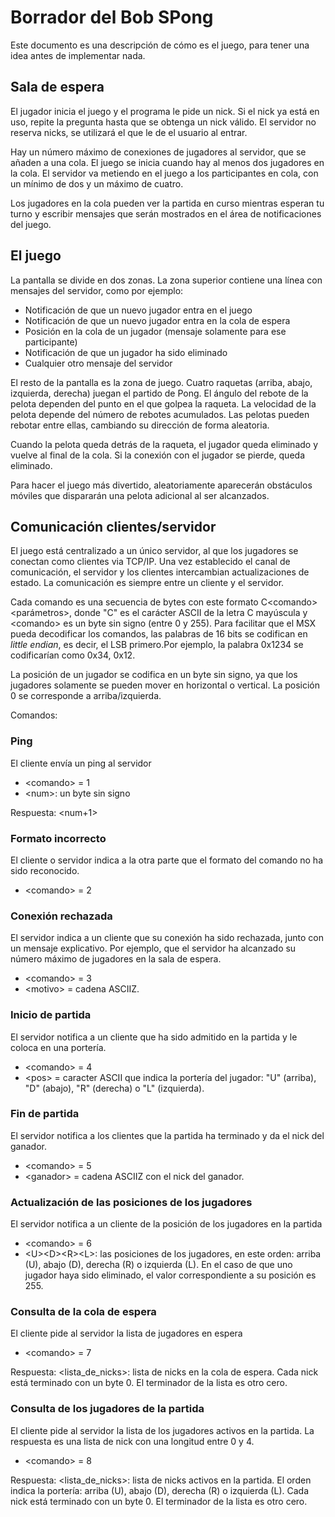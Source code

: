 # Borrador del Bob SPong
Este documento es una descripción de cómo es el juego, para tener una idea antes de implementar nada.

## Sala de espera
El jugador inicia el juego y el programa le pide un nick.
Si el nick ya está en uso, repite la pregunta hasta que se obtenga un nick válido.
El servidor no reserva nicks, se utilizará el que le de el usuario al entrar.

Hay un número máximo de conexiones de jugadores al servidor, que se añaden a una cola.
El juego se inicia cuando hay al menos dos jugadores en la cola. El servidor va metiendo en el juego a los participantes en cola, con un mínimo de dos y un máximo de cuatro.

Los jugadores en la cola pueden ver la partida en curso mientras esperan tu turno y escribir mensajes que serán mostrados en el área de notificaciones del juego.

## El juego
La pantalla se divide en dos zonas.
La zona superior contiene una línea con mensajes del servidor, como por ejemplo:
* Notificación de que un nuevo jugador entra en el juego
* Notificación de que un nuevo jugador entra en la cola de espera
* Posición en la cola de un jugador (mensaje solamente para ese participante)
* Notificación de que un jugador ha sido eliminado
* Cualquier otro mensaje del servidor

El resto de la pantalla es la zona de juego.
Cuatro raquetas (arriba, abajo, izquierda, derecha) juegan el partido de Pong.
El ángulo del rebote de la pelota dependen del punto en el que golpea la raqueta. La velocidad de la pelota depende del número de rebotes acumulados.
Las pelotas pueden rebotar entre ellas, cambiando su dirección de forma aleatoria.

Cuando la pelota queda detrás de la raqueta, el jugador queda eliminado y vuelve al final de la cola.
Si la conexión con el jugador se pierde, queda eliminado.

Para hacer el juego más divertido, aleatoriamente aparecerán obstáculos móviles que dispararán una pelota adicional al ser alcanzados.

## Comunicación clientes/servidor
El juego está centralizado a un único servidor, al que los jugadores se conectan como clientes via TCP/IP.
Una vez establecido el canal de comunicación, el servidor y los clientes intercambian actualizaciones de estado. La comunicación es siempre entre un cliente y el servidor.

Cada comando es una secuencia de bytes con este formato C\<comando\>\<parámetros\>, donde "C" es el carácter ASCII de la letra C mayúscula y \<comando\> es un byte sin signo (entre 0 y 255). Para facilitar que el MSX pueda decodificar los comandos, las palabras de 16 bits se codifican en _little endian_, es decir, el LSB primero.Por ejemplo, la palabra 0x1234 se codificarían como 0x34, 0x12.

La posición de un jugador se codifica en un byte sin signo, ya que los jugadores solamente se pueden mover en horizontal o vertical. La posición 0 se corresponde a arriba/izquierda.

Comandos:

### Ping
El cliente envía un ping al servidor
- \<comando\> = 1
- \<num\>: un byte sin signo

Respuesta: <num+1>

### Formato incorrecto
El cliente o servidor indica a la otra parte que el formato del comando no ha sido reconocido.
- \<comando\> = 2

### Conexión rechazada
El servidor indica a un cliente que su conexión ha sido rechazada, junto con un mensaje explicativo. Por ejemplo, que el servidor ha alcanzado su número máximo de jugadores en la sala de espera.
- \<comando\> = 3
- \<motivo\> = cadena ASCIIZ. 

### Inicio de partida
El servidor notifica a un cliente que ha sido admitido en la partida y le coloca en una portería.
- \<comando\> = 4
- \<pos\> = caracter ASCII que indica la portería del jugador: "U" (arriba), "D" (abajo), "R" (derecha) o "L" (izquierda).

### Fin de partida
El servidor notifica a los clientes que la partida ha terminado y da el nick del ganador.
- \<comando\> = 5
- \<ganador\> = cadena ASCIIZ con el nick del ganador.

### Actualización de las posiciones de los jugadores
El servidor notifica a un cliente de la posición de los jugadores en la partida
- \<comando\> = 6
- \<U\>\<D\>\<R\>\<L\>: las posiciones de los jugadores, en este orden: arriba (U), abajo (D), derecha (R) o izquierda (L). En el caso de que uno jugador haya sido eliminado, el valor correspondiente a su posición es 255.

### Consulta de la cola de espera
El cliente pide al servidor la lista de jugadores en espera
- \<comando\> = 7

Respuesta:
\<lista_de_nicks\>: lista de nicks en la cola de espera. Cada nick está terminado con un byte 0. El terminador de la lista es otro cero.

### Consulta de los jugadores de la partida
El cliente pide al servidor la lista de los jugadores activos en la partida.
La respuesta es una lista de nick con una longitud entre 0 y 4.
- \<comando\> = 8
  
Respuesta:
\<lista_de_nicks\>: lista de nicks activos en la partida. El orden indica la portería:  arriba (U), abajo (D), derecha (R) o izquierda (L). Cada nick está terminado con un byte 0. El terminador de la lista es otro cero.
